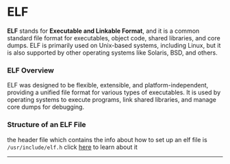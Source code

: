 # ELF

**ELF** stands for **Executable and Linkable Format**, and it is a common standard file format for executables, object code, shared libraries, and core dumps. ELF is primarily used on Unix-based systems, including Linux, but it is also supported by other operating systems like Solaris, BSD, and others.

### ELF Overview

ELF was designed to be flexible, extensible, and platform-independent, providing a unified file format for various types of executables. It is used by operating systems to execute programs, link shared libraries, and manage core dumps for debugging.

### Structure of an ELF File

the header file which contains the info about how to set up an elf file is `/usr/include/elf.h` click [here](./elf.md) to learn about it

---

